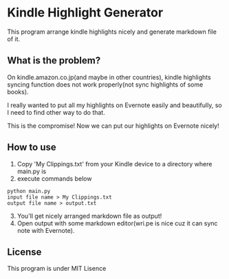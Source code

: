 # Kindle Highlight Generator

This program arrange kindle highlights nicely and generate markdown file of it.

## What is the problem?

On kindle.amazon.co.jp(and maybe in other countries),  kindle highlights syncing
function does not work properly(not sync highlights of some books).

I really wanted to put all my highlights on Evernote easily and beautifully, so I need to find other way to do that.

This is the compromise! Now we can put our highlights on Evernote nicely!

## How to use

1. Copy 'My Clippings.txt' from your Kindle device to a directory where
   main.py is
2. execute commands below
```
python main.py
input file name > My Clippings.txt
output file name > output.txt
```
3. You'll get nicely arranged markdown file as output!
4. Open output with some markdown editor(wri.pe is nice cuz it can sync note
   with Evernote).


## License

This program is under MIT Lisence
